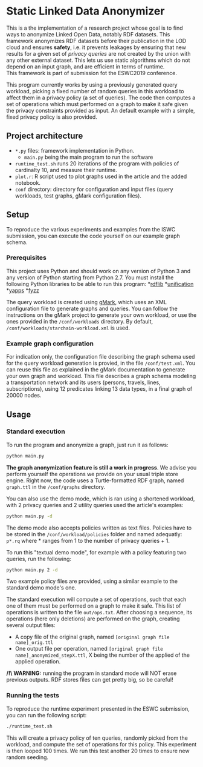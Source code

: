 # Static Linked Data Anonymizer

This is a the implementation of a research project whose goal is to find ways to
anonymize Linked Open Data, notably RDF datasets. This framework anonymizes RDF
datasets before their publication in the LOD cloud and ensures **safety**, i.e.
it prevents leakages by ensuring that new results for a given set of *privacy queries*
are not created by the union with any other external dataset. This lets us use
static algorithms which do not depend on an input graph, and are efficient in
terms of runtime.  
This framework is part of submission fot the ESWC2019 conference.

This program currently works by using a previously generated query workload,
picking a fixed number of random queries in this workload to affect them in a privacy
policy (a set of queries). The code then computes a set of operations which must
performed on a graph to make it safe given the privacy constraints provided as input.
An default example with a simple, fixed privacy policy is also provided.

## Project architecture

- ```*.py``` files: framework implementation in Python.
  - ```main.py``` being the main program to run the software
- ```runtime_test.sh``` runs 20 iterations of the program with policies of cardinalty 10, and measure their runtime.
- ```plot.r```: R script used to plot graphs used in the article and the added notebook.
- ```conf``` directory: directory for configuration and input files (query workloads, test graphs, gMark configuration files).

## Setup

To reproduce the various experiments and examples from the ISWC submission, you can
execute the code yourself on our example graph schema.

### Prerequisites

This project uses Python and should work on any version of Python 3 and any
version of Python starting from Python 2.7. You must install the following Python
libraries to be able to run this program:
*[rdflib](https://github.com/RDFLib/rdflib)
*[unification](https://pypi.python.org/pypi/unification/0.2.2)
*[yapps](https://github.com/smurfix/yapps)
*[fyzz](https://pypi.org/project/fyzz/)

The query workload is created using [gMark](https://github.com/graphMark/gmark),
which uses an XML configuration file to generate graphs and queries. You can follow
the instructions on the gMark project to generate your own workload, or use the
ones provided in the ```/conf/workloads``` directory.
By default, ```/conf/workloads/starchain-workload.xml``` is used.

### Example graph configuration

For indication only, the configuration file describing the graph schema used
for the query workload generation is provied, in the file ```/conf/test.xml```.
You can reuse this file as explained in the gMark documentation to generate
your own graph and workload. This file describes a graph schema modeling a
transportation network and its users (persons, travels, lines, subscriptions),
using 12 predicates linking 13 data types, in a final graph of 20000 nodes.

## Usage

### Standard execution

To run the program and anonymize a graph, just run it as follows:

```bash
python main.py
```

**The graph anonymization feature is still a work in progress**. We advise you
perform yourself the operations we provide on your usual triple store engine.
Right now, the code uses a Turtle-formatted RDF graph, named ```graph.ttl``` in the ```/conf/graphs```
directory.

You can also use the demo mode, which is ran using a shortened workload, with 2
privacy queries and 2 utility queries used the article's examples:

```bash
python main.py -d
```

The demo mode also accepts policies written as text files. Policies have to be stored
in the ```/conf/workload/policies``` folder and named adequatly: ```p*.rq``` where *
ranges from 1 to the number of privacy queries + 1.

To run this "textual demo mode", for example with a policy featuring two queries, run the following:

```bash
python main.py 2 -d
```

Two example policy files are provided, using a similar example to the standard
demo mode's one.

The standard execution will compute a set of operations, such that each one of
them must be performed on a graph to make it safe. This list of operations is
written to the file ```out/ops.txt```. After choosing a sequence, its operations (here only deletions)
are performed on the graph, creating several output files:

- A copy file of the original graph, named ```[original graph file name]_orig.ttl```
- One output file per operation, named ```[original graph file name]_anonymized_stepX.ttl```, X being the number of the applied of the applied operation.

**/!\ WARNING:** running the program in standard mode will NOT erase previous
outputs. RDF stores files can get pretty big, so be careful!

### Running the tests

To reproduce the runtime experiment presented in the ESWC submission, you can run the
following script:

```bash
./runtime_test.sh
```

This will create a privacy policy of ten queries, randomly picked from the workload,
and compute the set of operations for this policy. This experiment is then looped
100 times. We run this test another 20 times to ensure new random seeding.